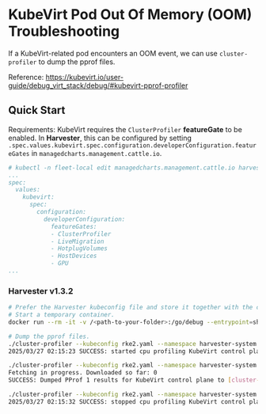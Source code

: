# KubeVirt Pod Out Of Memory (OOM) Troubleshooting

If a KubeVirt-related pod encounters an OOM event, we can use `cluster-profiler` to dump the pprof files.

Reference: https://kubevirt.io/user-guide/debug_virt_stack/debug/#kubevirt-pprof-profiler

## Quick Start

Requirements: KubeVirt requires the `ClusterProfiler` **featureGate** to be enabled. In **Harvester**, this can be configured by setting `.spec.values.kubevirt.spec.configuration.developerConfiguration.featureGates` in `managedcharts.management.cattle.io`.

```yaml
# kubectl -n fleet-local edit managedcharts.management.cattle.io harvester
...
spec:
  values:
    kubevirt:
      spec:
        configuration:
          developerConfiguration:
            featureGates:
            - ClusterProfiler
            - LiveMigration
            - HotplugVolumes
            - HostDevices
            - GPU
...
```

### Harvester v1.3.2

```bash
# Prefer the Harvester kubeconfig file and store it together with the cluster-profiler.
# Start a temporary container.
docker run --rm -it -v /<path-to-your-folder>:/go/debug --entrypoint=sh --net host golang:1.19-alpine

# Dump the pprof files.
./cluster-profiler --kubeconfig rke2.yaml --namespace harvester-system --cmd start
2025/03/27 02:15:23 SUCCESS: started cpu profiling KubeVirt control plane

./cluster-profiler --kubeconfig rke2.yaml --namespace harvester-system --cmd dump --l "kubevirt.io=virt-handler"
Fetching in progress. Downloaded so far: 0
SUCCESS: Dumped PProf 1 results for KubeVirt control plane to [cluster-profiler-results]

./cluster-profiler --kubeconfig rke2.yaml --namespace harvester-system --cmd stop
2025/03/27 02:15:32 SUCCESS: stopped cpu profiling KubeVirt control plane
```
